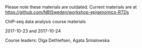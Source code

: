 Please note these materials are outdated. Current materials are at https://github.com/NBISweden/workshop-epigenomics-RTDs


ChIP-seq data analysis course materials

2017-10-23 and 2017-10-24

Course leaders: Olga Dethlefsen, Agata Smialowska
